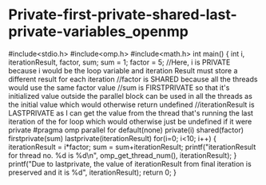 # Private-first-private-shared-last-private-variables_openmp
#include<stdio.h>
#include<omp.h>
#include<math.h>
int main()
{
int i, iterationResult, factor, sum;
sum = 1;
factor = 5;
//Here, i is PRIVATE because i would be the loop variable and iteration Result must store a different result for each iteration
//factor is SHARED because all the threads would use the same factor value
//sum is FIRSTPRIVATE so that it's initialized value outside the parallel block can be used in all the threads as the initial value which would otherwise return undefined
//iterationResult is LASTPRIVATE as I can get the value from the thread that's running the last iteration of the for loop which would otherwise just be undefined if it were private
#pragma omp parallel for default(none) private(i) shared(factor) firstprivate(sum) lastprivate(iterationResult)
for(i=0; i<10; i++)
{
iterationResult = i*factor;
sum = sum+iterationResult;
printf("iterationResult for thread no. %d is %d\n", omp_get_thread_num(), iterationResult);
}
printf("Due to lastprivate, the value of iterationResult from final iteration is preserved and it is %d", iterationResult);
return 0;
}
